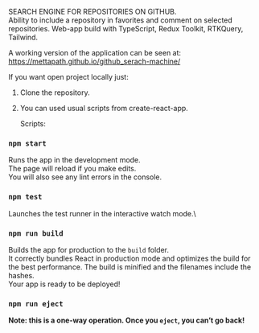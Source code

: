 SEARCH ENGINE FOR REPOSITORIES ON GITHUB.  
  Ability to include a repository in favorites and comment on selected repositories.
    Web-app build with TypeScript, Redux Toolkit, RTKQuery, Tailwind.

A working version of the application can be seen at:
https://mettapath.github.io/github_serach-machine/

If you want open project locally just:

1. Clone the repository.

2. You can used usual scripts from create-react-app.

   Scripts:

### `npm start`

Runs the app in the development mode.\
The page will reload if you make edits.\
You will also see any lint errors in the console.

### `npm test`

Launches the test runner in the interactive watch mode.\

### `npm run build`

Builds the app for production to the `build` folder.\
It correctly bundles React in production mode and optimizes the build for the best performance.
The build is minified and the filenames include the hashes.\
Your app is ready to be deployed!

### `npm run eject`

**Note: this is a one-way operation. Once you `eject`, you can’t go back!**
